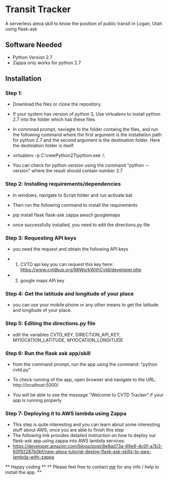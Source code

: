 
# Transit Tracker
A serverless alexa skill to know the position of public transit in Logan, Utah using flask-ask

## Software Needed
- Python Version 2.7
- Zappa only works for python 2.7

## Installation

### Step 1:
- Download the files or clone the repository.

- If your system has  version of python 3, Use virtualenv to install python 2.7 into the folder which has these files


- In commnad prompt, naviagte to the folder containg the files, and run the following command where the first argument is the installation path for python 2.7 and the second argument is the destination folder. Here the destination folder is itself.

- virtualenv -p C:\newPython27\python.exe   .\

- You can check for python version using the command "python --version" where the result should contain number 2.7


### Step 2: Installing requirements/dependencies
- In windows, navigate to Script folder and run activate.bat

- Then run the following command to install the requirements

- pip install flask flask-ask zappa awscli googlemaps

- once successfully installed, you need to edit the directions.py file

### Step 3: Requesting API keys
- you need the request and obtain the following API keys

 - 1) CVTD api key
     you can request this key here: https://www.cvtdbus.org/MIWorkWithCvtd/developer.php

- 2) google maps APi key
### Step 4: Get the latitude and longitude of your place

- you can use your mobile phone or any other means to get the latitude and longitude of your place.

### Step 5: Editing the directions.py file
- edit the variables CVTD_KEY, DIRECTION_API_KEY, MYlOCATION_LATITUDE, MYlOCATION_LONGITUDE 

### Step 6: Run the flask ask app/skill
- from the command prompt, run the app using the command: "python cvtd.py"

- To check running of the app, open browser and navigate to the URL: http://localhost:5000/

- You will be able to see the message "Welcome to CVTD Tracker" if your app is running properly

### Step 7: Deploying it to AWS lambda using Zappa
- This step is quite interesting and you can learn about some interesting stuff about AWS, once you are able to finish this step
- The following link provides detailed instruction on how to deploy our flask-ask app using zappa into AWS lambda services.
- https://developer.amazon.com/blogs/post/8e8ad73a-99e9-4c0f-a7b3-60f92287b0bf/new-alexa-tutorial-deploy-flask-ask-skills-to-aws-lambda-with-zappa

** Happy coding **
** Please feel free to contact [me](https://www.linkedin.com/in/santhoshboggarapu/) for any info / help to install the app. **





